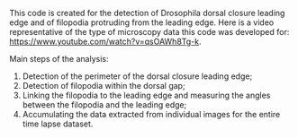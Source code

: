 This code is created for the detection of Drosophila dorsal closure leading edge and of filopodia protruding from the leading edge. Here is a video representative of the type of microscopy data this code was developed for: https://www.youtube.com/watch?v=qsOAWh8Tg-k.

Main steps of the analysis:
1) Detection of the perimeter of the dorsal closure leading edge;
2) Detection of filopodia within the dorsal gap;
3) Linking the filopodia to the leading edge and measuring the angles between the filopodia and the leading edge;
4) Accumulating the data extracted from individual images for the entire time lapse dataset.
